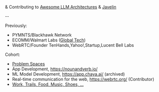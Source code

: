 & Contributing to [Awesome LLM Architectures](https://github.com/ankumar/awesome-llm-architectures) & [Javelin](https://www.getjavelin.io/)

--

Previously:
- PYMNTS/Blackhawk Network
- ECOMM/Walmart Labs ([Global Tech](https://tech.walmart.com/content/walmart-global-tech/en_us.html))
- WebRTC/Founder TenHands,Yahoo!,Startup,Lucent Bell Labs

Cohort:
- [Problem Spaces](https://docs.google.com/document/d/1b36vcpRMI5aIp8N2j_cVvhiv8OwDRGDxPDr2bJzcCGA/edit?usp=sharing)
- App Development, https://nounandverb.io/
- ML Model Development, https://app.chaya.ai/ (archived)
- Real-time communication for the web, https://webrtc.org/ (Contributor)
- [Work, Trails, Food, Music, Shoes, ...](https://github.com/ankumar/Fun-Stuff) 
 
<!--
**ankumar/ankumar** is a ✨ _special_ ✨ repository because its `README.md` (this file) appears on your GitHub profile.

Here are some ideas to get you started:

- 🔭 I’m currently working on ...
- 🌱 I’m currently learning ...
- 👯 I’m looking to collaborate on ...
- 🤔 I’m looking for help with ...
- 💬 Ask me about ...
- 📫 How to reach me: ...
- 😄 Pronouns: ...
- ⚡ Fun fact: ...
-->

